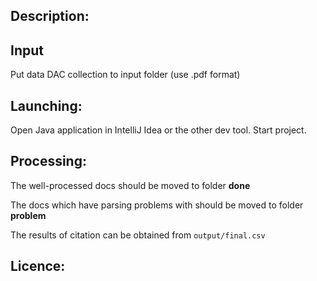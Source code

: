 ## Description:

## Input 
Put data DAC collection to input folder (use .pdf format)

## Launching:
Open Java application in IntelliJ Idea or the other dev tool.
Start project.

## Processing:
The well-processed docs should be moved to folder **done**

The docs which have parsing problems with should be moved to folder **problem**

The results of citation can be obtained from ```output/final.csv```

## Licence:

